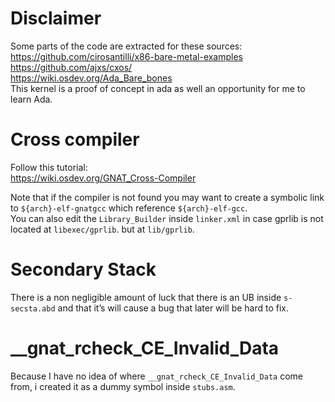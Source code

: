 # Disclaimer
Some parts of the code are extracted for these sources: <br />
https://github.com/cirosantilli/x86-bare-metal-examples <br />
https://github.com/ajxs/cxos/ <br />
https://wiki.osdev.org/Ada_Bare_bones <br />
This kernel is a proof of concept in ada as well an opportunity for me to learn Ada. <br />

# Cross compiler
Follow this tutorial: <br />
https://wiki.osdev.org/GNAT_Cross-Compiler <br />

Note that if the compiler is not found you may want to create a symbolic link to `${arch}-elf-gnatgcc` which reference `${arch}-elf-gcc`. <br />
You can also edit the `Library_Builder` inside `linker.xml` in case gprlib is not located at `libexec/gprlib`. but at `lib/gprlib`.

# Secondary Stack
There is a non negligible amount of luck that there is an UB inside `s-secsta.abd` and that it’s will cause a bug that later will be hard to fix. <br />

# __gnat_rcheck_CE_Invalid_Data
Because I have no idea of where `__gnat_rcheck_CE_Invalid_Data` come from, i created it as a dummy symbol inside `stubs.asm`.
